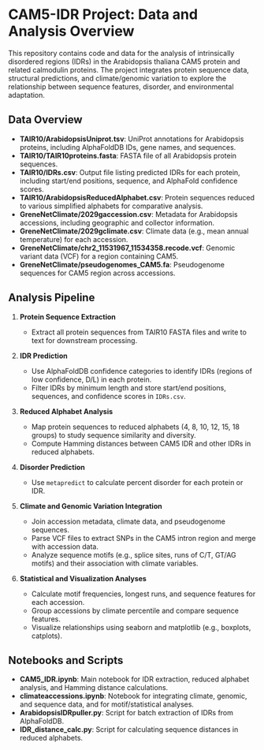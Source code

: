 # CAM5-IDR Project: Data and Analysis Overview

This repository contains code and data for the analysis of intrinsically disordered regions (IDRs) in the Arabidopsis thaliana CAM5 protein and related calmodulin proteins. The project integrates protein sequence data, structural predictions, and climate/genomic variation to explore the relationship between sequence features, disorder, and environmental adaptation.

## Data Overview

- **TAIR10/ArabidopsisUniprot.tsv**: UniProt annotations for Arabidopsis proteins, including AlphaFoldDB IDs, gene names, and sequences.
- **TAIR10/TAIR10proteins.fasta**: FASTA file of all Arabidopsis protein sequences.
- **TAIR10/IDRs.csv**: Output file listing predicted IDRs for each protein, including start/end positions, sequence, and AlphaFold confidence scores.
- **TAIR10/ArabidopsisReducedAlphabet.csv**: Protein sequences reduced to various simplified alphabets for comparative analysis.
- **GreneNetClimate/2029gaccession.csv**: Metadata for Arabidopsis accessions, including geographic and collector information.
- **GreneNetClimate/2029gclimate.csv**: Climate data (e.g., mean annual temperature) for each accession.
- **GreneNetClimate/chr2_11531967_11534358.recode.vcf**: Genomic variant data (VCF) for a region containing CAM5.
- **GreneNetClimate/pseudogenomes_CAM5.fa**: Pseudogenome sequences for CAM5 region across accessions.

## Analysis Pipeline

1. **Protein Sequence Extraction**
   - Extract all protein sequences from TAIR10 FASTA files and write to text for downstream processing.

2. **IDR Prediction**
   - Use AlphaFoldDB confidence categories to identify IDRs (regions of low confidence, D/L) in each protein.
   - Filter IDRs by minimum length and store start/end positions, sequences, and confidence scores in `IDRs.csv`.

3. **Reduced Alphabet Analysis**
   - Map protein sequences to reduced alphabets (4, 8, 10, 12, 15, 18 groups) to study sequence similarity and diversity.
   - Compute Hamming distances between CAM5 IDR and other IDRs in reduced alphabets.

4. **Disorder Prediction**
   - Use `metapredict` to calculate percent disorder for each protein or IDR.

5. **Climate and Genomic Variation Integration**
   - Join accession metadata, climate data, and pseudogenome sequences.
   - Parse VCF files to extract SNPs in the CAM5 intron region and merge with accession data.
   - Analyze sequence motifs (e.g., splice sites, runs of C/T, GT/AG motifs) and their association with climate variables.

6. **Statistical and Visualization Analyses**
   - Calculate motif frequencies, longest runs, and sequence features for each accession.
   - Group accessions by climate percentile and compare sequence features.
   - Visualize relationships using seaborn and matplotlib (e.g., boxplots, catplots).

## Notebooks and Scripts

- **CAM5_IDR.ipynb**: Main notebook for IDR extraction, reduced alphabet analysis, and Hamming distance calculations.
- **climateaccessions.ipynb**: Notebook for integrating climate, genomic, and sequence data, and for motif/statistical analyses.
- **ArabidopsisIDRpuller.py**: Script for batch extraction of IDRs from AlphaFoldDB.
- **IDR_distance_calc.py**: Script for calculating sequence distances in reduced alphabets.

